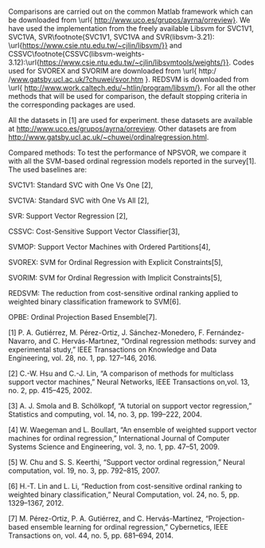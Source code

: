 Comparisons are carried out on the common Matlab framework which can be downloaded from \url{ http://www.uco.es/grupos/ayrna/orreview}. We have used the implementation from the freely available Libsvm for SVC1V1, SVC1VA, SVR\footnote{SVC1V1, SVC1VA and SVR(libsvm-3.21): \url{https://www.csie.ntu.edu.tw/~cjlin/libsvm/}} and CSSVC\footnote{CSSVC(libsvm-weights-3.12):\url{https://www.csie.ntu.edu.tw/~cjlin/libsvmtools/weights/}}. Codes used for  SVOREX and SVORIM are downloaded from \url{ http:/ /www.gatsby.ucl.ac.uk/?chuwei/svor.htm }.  REDSVM is downloaded from \url{ http://www.work.caltech.edu/~htlin/program/libsvm/}. For all the other methods that will be used for comparison, the default stopping criteria in the corresponding packages are used.

All the datasets in [1] are used for experiment. these datasets are available at  http://www.uco.es/grupos/ayrna/orreview. Other datasets are from http://www.gatsby.ucl.ac.uk/~chuwei/ordinalregression.html.

Compared methods: To test the performance of NPSVOR, we compare it with all the SVM-based ordinal regression models reported in the survey[1]. The used baselines are:

SVC1V1: Standard SVC with One Vs One [2],

SVC1VA: Standard SVC with One Vs All [2],

SVR: Support Vector Regression [2],

CSSVC: Cost-Sensitive Support Vector Classifier[3],

SVMOP: Support Vector Machines with Ordered Partitions[4],

SVOREX: SVM for Ordinal Regression with Explicit Constraints[5],

SVORIM: SVM for Ordinal Regression with Implicit Constraints[5], 

REDSVM:  The reduction from cost-sensitive ordinal ranking applied to weighted binary classification framework to SVM[6].

OPBE: Ordinal Projection Based Ensemble[7]. 

[1] P. A. Gutiérrez, M. Pérez-Ortiz, J. Sánchez-Monedero, F. Fernández-Navarro, and C. Hervás-Martınez, “Ordinal regression methods: survey and experimental study,” IEEE Transactions on Knowledge and Data Engineering, vol. 28, no. 1, pp. 127–146, 2016.

[2] C.-W. Hsu and C.-J. Lin, “A comparison of methods for multiclass support vector machines,” Neural Networks, IEEE Transactions on,vol. 13, no. 2, pp. 415–425, 2002.

[3] A. J. Smola and B. Schölkopf, “A tutorial on support vector regression,” Statistics and computing, vol. 14, no. 3, pp. 199–222, 2004.

[4] W. Waegeman and L. Boullart, “An ensemble of weighted support vector machines for ordinal regression,” International Journal of Computer Systems Science and Engineering, vol. 3, no. 1, pp. 47–51, 2009.

[5] W. Chu and S. S. Keerthi, “Support vector ordinal regression,” Neural computation, vol. 19, no. 3, pp. 792–815, 2007.

[6] H.-T. Lin and L. Li, “Reduction from cost-sensitive ordinal ranking to weighted binary classification,” Neural Computation, vol. 24, no. 5, pp. 1329–1367, 2012.

[7] M. Pérez-Ortiz, P. A. Gutiérrez, and C. Hervás-Martı́nez, “Projection-based ensemble learning for ordinal regression,” Cybernetics, IEEE Transactions on, vol. 44, no. 5, pp. 681–694, 2014.
